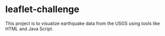 # leaflet-challenge
This project is to visualize earthquake data from the USGS using tools like HTML and Java Script. 
